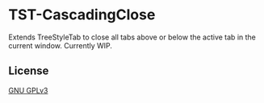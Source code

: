 # TST-CascadingClose

Extends TreeStyleTab to close all tabs above or below the active tab in the current window. Currently WIP.

## License
[GNU GPLv3](https://choosealicense.com/licenses/gpl-3.0/)
